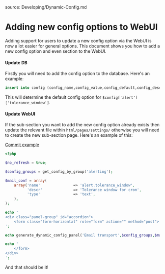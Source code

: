 source: Developing/Dynamic-Config.md
# Adding new config options to WebUI

Adding support for users to update a new config option via the WebUI is now a lot easier for general options. This
document shows you how to add a new config option and even section to the WebUI.

#### Update DB

Firstly you will need to add the config option to the database. Here's an example:

```sql
insert into config (config_name,config_value,config_default,config_descr,config_group,config_group_order,config_sub_group,config_sub_group_order,config_hidden,config_disabled) values ('alert.tolerance_window','','','Tolerance window in seconds','alerting',0,'general',0,'0','0');
```

This will determine the default config option for `$config['alert']['tolerance_window']`.

#### Update WebUI

If the sub-section you want to add the new config option already exists then update the relevant file within
`html/pages/settings/` otherwise you will need to create the new sub-section page. Here's an example of this:

[Commit example](https://github.com/librenms/librenms/commit/c5998f9ee27acdac0c0f7d3092fc830c51ff684c)

```php
<?php

$no_refresh = true;

$config_groups = get_config_by_group('alerting');

$mail_conf = array(
    array('name'               => 'alert.tolerance_window',
          'descr'              => 'Tolerance window for cron',
          'type'               => 'text',
    ),
);

echo '
<div class="panel-group" id="accordion">
    <form class="form-horizontal" role="form" action="" method="post">
';

echo generate_dynamic_config_panel('Email transport',$config_groups,$mail_conf,'mail');

echo '
    </form>
</div>
';
```

And that should be it!
